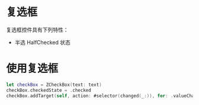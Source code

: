 # 复选框

复选框控件具有下列特性：
- 半选 HalfChecked 状态

# 使用复选框
``` swift
let checkBox = ZCheckBox(text: text)
checkBox.checkedState = .checked
checkBox.addTarget(self, action: #selector(changed(_:)), for: .valueChanged)
```
